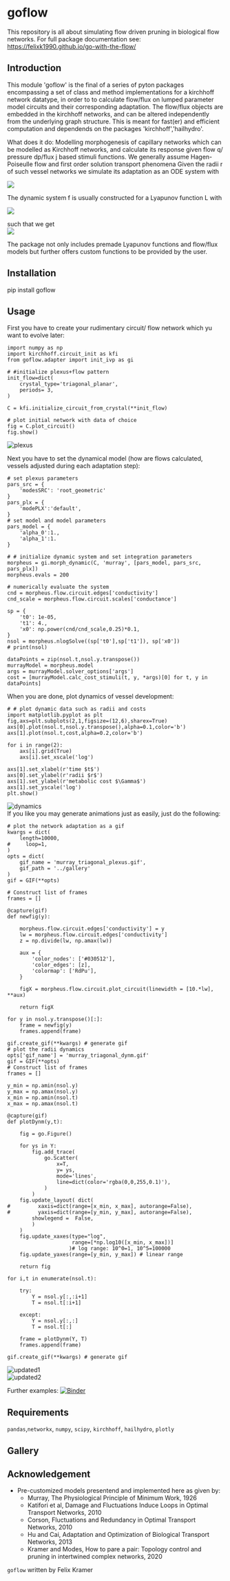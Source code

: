 # goflow

This repository is all about simulating flow driven pruning in biological flow networks. For full package documentation see:
<https://felixk1990.github.io/go-with-the-flow/>
##  Introduction
This module 'goflow' is the final of a series of pyton packages encompassing a set of class and method implementations for a kirchhoff network datatype, in order to to calculate flow/flux on lumped parameter model circuits and their corresponding adaptation. The flow/flux objects are embedded in the kirchhoff networks, and can be altered independently from the underlying graph structure. This is meant for fast(er) and efficient computation and dependends on the packages 'kirchhoff','hailhydro'.

What does it do: Modelling morphogenesis of capillary networks which can be modelled as Kirchhoff networks, and calculate its response given flow q/ pressure dp/flux j based stimuli functions. We generally assume Hagen-Poiseulle flow and first order solution transport phenomena Given the radii r of such vessel networks we simulate its adaptation as an ODE system with <br>

<img src="https://render.githubusercontent.com/render/math?math=\dot{r}_i (t) = f_i( \lbrace r \rbrace, \lbrace q \rbrace, \lbrace j \rbrace, ... ) ">

The dynamic system f is usually constructed for a Lyapunov function L with <br>

<img src="https://render.githubusercontent.com/render/math?math=L = \sum_i \alpha_1 p_i^2r_i^4 %2B \alpha_0 r_i^2 %2B+...">

such that we get <br>
<img src="https://render.githubusercontent.com/render/math?math=f_i( \lbrace r \rbrace, \lbrace q \rbrace, \lbrace j \rbrace, ... )= -\frac{dL}{dr_i} ">

The package not only includes premade Lyapunov functions and flow/flux models but further offers custom functions to be provided by the user.
##  Installation
pip install goflow
##  Usage
First you have to create your rudimentary circuit/ flow network which yu want to evolve later:
```
import numpy as np
import kirchhoff.circuit_init as kfi
from goflow.adapter import init_ivp as gi

# #initialize plexus+flow pattern
init_flow=dict(
    crystal_type='triagonal_planar',
    periods= 3,
)

C = kfi.initialize_circuit_from_crystal(**init_flow)

# plot initial network with data of choice
fig = C.plot_circuit()
fig.show()
```
![plexus](./gallery/plexus_murray.png)

Next you have to set the dynamical model (how are flows calculated, vessels adjusted during each adaptation step):
```
# set plexus parameters
pars_src = {
    'modesSRC': 'root_geometric'
}
pars_plx = {
    'modePLX':'default',
}
# set model and model parameters
pars_model = {
    'alpha_0':1.,
    'alpha_1':1.
}

# # initialize dynamic system and set integration parameters
morpheus = gi.morph_dynamic(C, 'murray', [pars_model, pars_src, pars_plx])
morpheus.evals = 200

# numerically evaluate the system
cnd = morpheus.flow.circuit.edges['conductivity']
cnd_scale = morpheus.flow.circuit.scales['conductance']

sp = {
    't0': 1e-05,
    't1': 4.,
    'x0': np.power(cnd/cnd_scale,0.25)*0.1,
}
nsol = morpheus.nlogSolve((sp['t0'],sp['t1']), sp['x0'])
# print(nsol)

dataPoints = zip(nsol.t,nsol.y.transpose())
murrayModel = morpheus.model
args = murrayModel.solver_options['args']
cost = [murrayModel.calc_cost_stimuli(t, y, *args)[0] for t, y in dataPoints]
```
When you are done, plot dynamics of vessel development:
```
# # plot dynamic data such as radii and costs
import matplotlib.pyplot as plt
fig,axs=plt.subplots(2,1,figsize=(12,6),sharex=True)
axs[0].plot(nsol.t,nsol.y.transpose(),alpha=0.1,color='b')
axs[1].plot(nsol.t,cost,alpha=0.2,color='b')

for i in range(2):
    axs[i].grid(True)
    axs[i].set_xscale('log')

axs[1].set_xlabel(r'time $t$')
axs[0].set_ylabel(r'radii $r$')
axs[1].set_ylabel(r'metabolic cost $\Gamma$')
axs[1].set_yscale('log')
plt.show()
```
![dynamics](./gallery/dynamics_murray.png)<br>
If you like you may generate animations just as easily, just do the following:
```
# plot the network adaptation as a gif
kwargs = dict(
    length=10000,
#     loop=1,
)
opts = dict(
    gif_name = 'murray_triagonal_plexus.gif',
    gif_path = '../gallery'
)
gif = GIF(**opts)

# Construct list of frames
frames = []

@capture(gif)
def newfig(y):

    morpheus.flow.circuit.edges['conductivity'] = y
    lw = morpheus.flow.circuit.edges['conductivity']
    z = np.divide(lw, np.amax(lw))

    aux = {
        'color_nodes': ['#030512'],
        'color_edges': [z],
        'colormap': ['RdPu'],
    }

    figX = morpheus.flow.circuit.plot_circuit(linewidth = [10.*lw], **aux)

    return figX

for y in nsol.y.transpose()[:]:
    frame = newfig(y)
    frames.append(frame)

gif.create_gif(**kwargs) # generate gif
# plot the radii dynamics
opts['gif_name'] = 'murray_triagonal_dynm.gif'
gif = GIF(**opts)
# Construct list of frames
frames = []

y_min = np.amin(nsol.y)
y_max = np.amax(nsol.y)
x_min = np.amin(nsol.t)
x_max = np.amax(nsol.t)

@capture(gif)
def plotDynm(y,t):

    fig = go.Figure()

    for ys in Y:
        fig.add_trace(
            go.Scatter(
                x=T,
                y= ys,
                mode='lines',
                line=dict(color='rgba(0,0,255,0.1)'),
            )
        )
    fig.update_layout( dict(
#         xaxis=dict(range=[x_min, x_max], autorange=False),
#         yaxis=dict(range=[y_min, y_max], autorange=False),
        showlegend =  False,
        )
    )
    fig.update_xaxes(type="log",
                     range=[*np.log10([x_min, x_max])]
                    )# log range: 10^0=1, 10^5=100000
    fig.update_yaxes(range=[y_min, y_max]) # linear range

    return fig

for i,t in enumerate(nsol.t):

    try:
        Y = nsol.y[:,:i+1]
        T = nsol.t[:i+1]

    except:
        Y = nsol.y[:,:]
        T = nsol.t[:]

    frame = plotDynm(Y, T)
    frames.append(frame)

gif.create_gif(**kwargs) # generate gif
```
![updated1](./gallery/murray_triagonal_plexus.gif)<br>
![updated2](./gallery/murray_triagonal_dynm.gif)<br>

Further examples: [![Binder](https://mybinder.org/badge_logo.svg)](https://mybinder.org/v2/gh/felixk1990/go-with-the-flow/examples)
##  Requirements
``` pandas ```,``` networkx ```, ``` numpy ```, ``` scipy ```, ``` kirchhoff ```, ``` hailhydro ```, ```plotly```
##  Gallery

## Acknowledgement
* Pre-customized models presentend and implemented here as given by:
    *  Murray, The Physiological Principle of Minimum Work, 1926
    *  Katifori et al, Damage and Fluctuations Induce Loops in Optimal Transport Networks, 2010
    *  Corson, Fluctuations and Redundancy in Optimal Transport Networks, 2010
    *  Hu and Cai, Adaptation and Optimization of Biological Transport Networks, 2013
    *  Kramer and Modes, How to pare a pair: Topology control and pruning in intertwined complex networks, 2020

```goflow``` written by Felix Kramer
